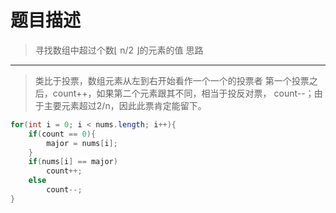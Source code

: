 题目描述
===
>寻找数组中超过个数⌊ n/2 ⌋的元素的值
思路
---
>类比于投票，数组元素从左到右开始看作一个一个的投票者
第一个投票之后，count++，如果第二个元素跟其不同，相当于投反对票，
count--；由于主要元素超过2/n，因此此票肯定能留下。
```java
for(int i = 0; i < nums.length; i++){
	if(count == 0){
		major = nums[i];
	}
	if(nums[i] == major)
		count++;
	else
		count--;
}